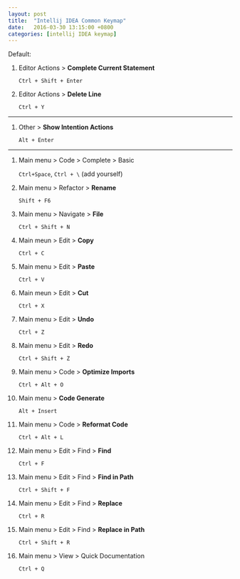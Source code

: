 ```yaml
---
layout: post
title:  "Intellij IDEA Common Keymap"
date:   2016-03-30 13:15:00 +0800
categories: [intellij IDEA keymap]
---
```


Default:

1. Editor Actions > **Complete Current Statement**

	`Ctrl + Shift + Enter`

2. Editor Actions > **Delete Line**

	`Ctrl + Y`

------

1. Other > **Show Intention Actions**

	`Alt + Enter`

------

1. Main menu > Code > Complete > Basic

	`Ctrl+Space`, `Ctrl + \` (add yourself)

2. Main menu > Refactor > **Rename**

	`Shift + F6`

3. Main menu > Navigate > **File**

	`Ctrl + Shift + N`

4. Main meun > Edit > **Copy**

	`Ctrl + C`

5. Main menu > Edit > **Paste**

	`Ctrl + V`

6. Main meun > Edit > **Cut**

	`Ctrl + X`

7. Main menu > Edit > **Undo**

	`Ctrl + Z`

8. Main menu > Edit > **Redo**

	`Ctrl + Shift + Z`

9. Main menu > Code > **Optimize Imports**

	`Ctrl + Alt + O`

10. Main menu > **Code Generate**

	`Alt + Insert`

11. Main menu > Code > **Reformat Code**

	`Ctrl + Alt + L`

12. Main menu > Edit > Find > **Find**

	`Ctrl + F`

13. Main menu > Edit > Find > **Find in Path**

	`Ctrl + Shift + F`

14. Main menu > Edit > Find > **Replace**

	`Ctrl + R`

15. Main menu > Edit > Find > **Replace in Path**

	`Ctrl + Shift + R`

16. Main menu > View > Quick Documentation

	`Ctrl + Q`